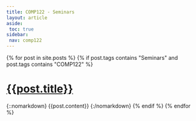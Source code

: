 ```yaml
---
title: COMP122 - Seminars
layout: article
aside:
 toc: true
sidebar:
 nav: comp122
---
```

{% for post in site.posts %}
{% if post.tags contains "Seminars" and post.tags contains "COMP122" %}
# [{{post.title}}]({{site.baseurl}}{{post.url}})
{::nomarkdown}
{{post.content}}
{:/nomarkdown}
{% endif %}
{% endfor %}
